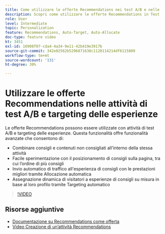 ```yaml
---
title: Come utilizzare le offerte Recommendations nei test A/B e nelle attività di targeting delle esperienze
description: Scopri come utilizzare le offerte Recommendations in Test A/B e Attività di targeting delle esperienze in Adobe Target.
role: User
level: Intermediate
topic: Personalization
feature: Recommendations, Auto-Target, Auto-Allocate
doc-type: feature video
kt: 3451
exl-id: 16908f07-cda4-4a34-9e11-42b419e3917b
source-git-commit: 342e02562b5296871638c1120114214df6115809
workflow-type: tm+mt
source-wordcount: '131'
ht-degree: 30%

---
```


# Utilizzare le offerte Recommendations nelle attività di test A/B e targeting delle esperienze

Le offerte Recommendations possono essere utilizzate con attività di test A/B e targeting delle esperienze. Questa funzionalità offre funzionalità avanzate che consentono di:

* Combinare consigli e contenuti non consigliati all’interno della stessa attività
* Facile sperimentazione con il posizionamento di consigli sulla pagina, tra cui l’ordine di più consigli
* Invio automatico di traffico all&#39;esperienza di consigli con le prestazioni migliori tramite Allocazione automatica
* Assegnazione dinamica di visitatori a esperienze di consigli su misura in base al loro profilo tramite Targeting automatico

>[!VIDEO](https://video.tv.adobe.com/v/28878?quality=12)

## Risorse aggiuntive

* [Documentazione su Recommendations come offerta](https://experienceleague.adobe.com/docs/target/using/recommendations/recommendations-as-an-offer.html?lang=en)
* [Video Creazione di un’attività Recommendations](create-a-recommendations-activity.md)
